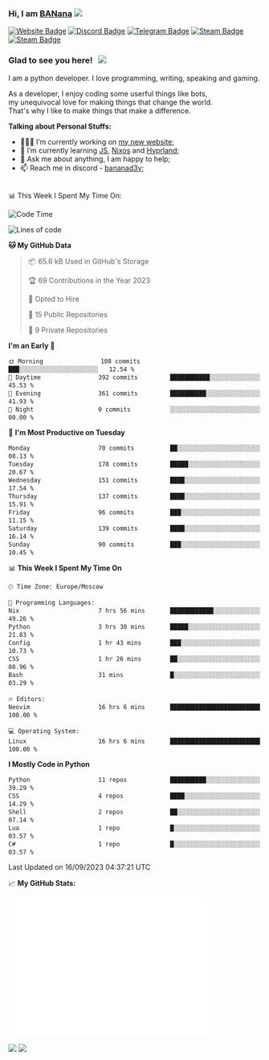 ### Hi, I am <a href="https://bananadev.ml" target="_blank">BANana</a> <img src="https://media.giphy.com/media/hvRJCLFzcasrR4ia7z/giphy.gif" width="25px">


[![Website Badge](https://img.shields.io/badge/Website-3b5998?style=for-the-badge&logo=google-chrome&logoColor=white)](https://bananadev.ml)
[![Discord Badge](https://img.shields.io/badge/-Discord-424242?style=for-the-badge&logo=Discord&logoColor=white)](https://discord.gg/sQgHEERpqR)
[![Telegram Badge](https://img.shields.io/badge/-Telegram-0088cc?style=for-the-badge&logo=Telegram&logoColor=white)](https://t.me/BANanaD3V)
[![Steam Badge](https://img.shields.io/badge/-Steam-1b2838?style=for-the-badge&logo=Steam&logoColor=white)](https://steamcommunity.com/id/BANanaD3V/)
[![Steam Badge](https://img.shields.io/badge/-Reddit-ff6314?style=for-the-badge&logo=Reddit&logoColor=white)](https://www.reddit.com/user/BANanaD3V)

### Glad to see you here! &nbsp; ![](https://visitor-badge-reloaded.herokuapp.com/badge?page_id=BANanaD3V.BANanaD3V&style=for-the-badge)

I am a python developer. I love programming, writing, speaking and gaming.

As a developer, I enjoy coding some userful things like bots,
<br>my unequivocal love for making things that change the world. 
<br>That's why I like to make things that make a difference.
  

**Talking about Personal Stuffs:**

- 👨🏻‍💻 I’m currently working on [my new website](https://banana.is-cool.dev);
- 🚀 I’m currently learning [JS](https://js.com), [Nixos](https://nixos.org) and [Hyprland](https://hyprland.org);
- 💬 Ask me about anything, I am happy to help;
- 📫 Reach me in discord - [bananad3v](https://discord.com/users/704560097610825828);

</br>
📊 This Week I Spent My Time On:

<!--START_SECTION:waka-->
![Code Time](http://img.shields.io/badge/Code%20Time-575%20hrs%2020%20mins-blue)

![Lines of code](https://img.shields.io/badge/From%20Hello%20World%20I%27ve%20Written-30.3%20million%20lines%20of%20code-blue)

**🐱 My GitHub Data** 

> 📦 65.6 kB Used in GitHub's Storage 
 > 
> 🏆 69 Contributions in the Year 2023
 > 
> 💼 Opted to Hire
 > 
> 📜 15 Public Repositories 
 > 
> 🔑 9 Private Repositories 
 > 
**I'm an Early 🐤** 

```text
🌞 Morning                108 commits         ███░░░░░░░░░░░░░░░░░░░░░░   12.54 % 
🌆 Daytime                392 commits         ███████████░░░░░░░░░░░░░░   45.53 % 
🌃 Evening                361 commits         ██████████░░░░░░░░░░░░░░░   41.93 % 
🌙 Night                  0 commits           ░░░░░░░░░░░░░░░░░░░░░░░░░   00.00 % 
```
📅 **I'm Most Productive on Tuesday** 

```text
Monday                   70 commits          ██░░░░░░░░░░░░░░░░░░░░░░░   08.13 % 
Tuesday                  178 commits         █████░░░░░░░░░░░░░░░░░░░░   20.67 % 
Wednesday                151 commits         ████░░░░░░░░░░░░░░░░░░░░░   17.54 % 
Thursday                 137 commits         ████░░░░░░░░░░░░░░░░░░░░░   15.91 % 
Friday                   96 commits          ███░░░░░░░░░░░░░░░░░░░░░░   11.15 % 
Saturday                 139 commits         ████░░░░░░░░░░░░░░░░░░░░░   16.14 % 
Sunday                   90 commits          ███░░░░░░░░░░░░░░░░░░░░░░   10.45 % 
```


📊 **This Week I Spent My Time On** 

```text
🕑︎ Time Zone: Europe/Moscow

💬 Programming Languages: 
Nix                      7 hrs 56 mins       ████████████░░░░░░░░░░░░░   49.26 % 
Python                   3 hrs 30 mins       █████░░░░░░░░░░░░░░░░░░░░   21.83 % 
Config                   1 hr 43 mins        ███░░░░░░░░░░░░░░░░░░░░░░   10.73 % 
CSS                      1 hr 26 mins        ██░░░░░░░░░░░░░░░░░░░░░░░   08.96 % 
Bash                     31 mins             █░░░░░░░░░░░░░░░░░░░░░░░░   03.29 % 

🔥 Editors: 
Neovim                   16 hrs 6 mins       █████████████████████████   100.00 % 

💻 Operating System: 
Linux                    16 hrs 6 mins       █████████████████████████   100.00 % 
```

**I Mostly Code in Python** 

```text
Python                   11 repos            ██████████░░░░░░░░░░░░░░░   39.29 % 
CSS                      4 repos             ████░░░░░░░░░░░░░░░░░░░░░   14.29 % 
Shell                    2 repos             ██░░░░░░░░░░░░░░░░░░░░░░░   07.14 % 
Lua                      1 repo              █░░░░░░░░░░░░░░░░░░░░░░░░   03.57 % 
C#                       1 repo              █░░░░░░░░░░░░░░░░░░░░░░░░   03.57 % 
```




 Last Updated on 16/09/2023 04:37:21 UTC
<!--END_SECTION:waka-->


📈 **My GitHub Stats:**

<img alt="" width="400" src="https://github.com/BANanaD3V/BANanaD3V/blob/master/metrics.plugin.isocalendar.fullyear.svg">

<p>
  <img height="180em" src="https://github-readme-stats.vercel.app/api?username=BANanaD3V&show_icons=true&hide_border=true&&count_private=true&include_all_commits=true&theme=dark"/>
  <img height="180em" src="https://github-readme-stats.vercel.app/api/top-langs/?username=BAnanaD3V&show_icons=true&hide_border=true&layout=compact&langs_count=10&theme=dark"/>
</p>




